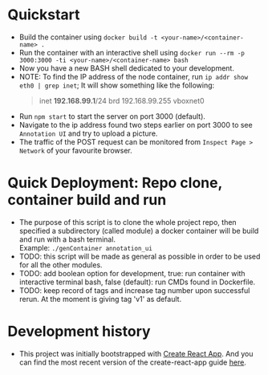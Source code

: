 # Quickstart
* Build the container using `docker build -t <your-name>/<container-name> .`
* Run the container with an interactive shell using `docker run --rm -p 3000:3000 -ti <your-name>/<container-name> bash`
* Now you have a new BASH shell dedicated to your development.
* NOTE: To find the IP address of the node container, run `ip addr show eth0 | grep inet`; It will show something like the following:
    > inet __192.168.99.1__/24 brd 192.168.99.255 vboxnet0
* Run `npm start` to start the server on port 3000 (default).
* Navigate to the ip address found two steps earlier on port 3000 to see ```Annotation UI``` and try to upload a picture.
* The traffic of the POST request can be monitored from `Inspect Page > Network` of your favourite browser.

# Quick Deployment: Repo clone, container build and run
* The purpose of this script is to clone the whole project repo, then specified a subdirectory (called module) a docker container will be build and run with a bash terminal.<br>
Example: `./genContainer annotation_ui`
* TODO: this script will be made as general as possible in order to be used for all the other modules.
* TODO: add boolean option for development, true: run container with interactive terminal bash, false (default): run CMDs found in Dockerfile.
* TODO: keep record of tags and increase tag number upon successful rerun. At the moment is giving tag 'v1' as default.

# Development history
* This project was initially bootstrapped with [Create React App](https://github.com/facebookincubator/create-react-app).
 And you can find the most recent version of the create-react-app guide [here](https://github.com/facebookincubator/create-react-app/blob/master/packages/react-scripts/template/README.md).
